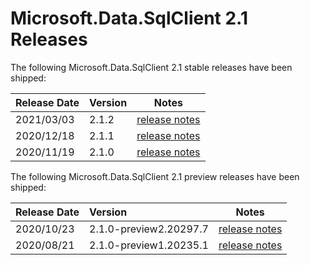 # Microsoft.Data.SqlClient 2.1 Releases

The following Microsoft.Data.SqlClient 2.1 stable releases have been shipped:

| Release Date | Version | Notes |
| :-- | :-- | :--: |
| 2021/03/03 | 2.1.2 | [release notes](2.1.2.md) |
| 2020/12/18 | 2.1.1 | [release notes](2.1.1.md) |
| 2020/11/19 | 2.1.0 | [release notes](2.1.0.md) |

The following Microsoft.Data.SqlClient 2.1 preview releases have been shipped:

| Release Date | Version | Notes |
| :-- | :-- | :--: |
| 2020/10/23 | 2.1.0-preview2.20297.7 | [release notes](2.1.0-preview2.md) |
| 2020/08/21 | 2.1.0-preview1.20235.1 | [release notes](2.1.0-preview1.md) |
